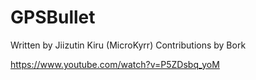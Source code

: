 # GPSBullet
Written by Jiizutin Kiru (MicroKyrr)
Contributions by Bork

https://www.youtube.com/watch?v=P5ZDsbq_yoM

